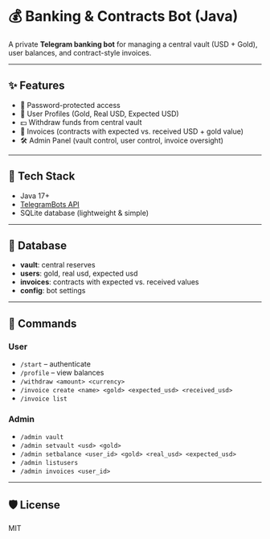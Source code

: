 # 💰 Banking & Contracts Bot (Java)

A private **Telegram banking bot** for managing a central vault (USD + Gold), user balances, and contract-style invoices.

---

## ✨ Features
- 🔑 Password-protected access
- 👤 User Profiles (Gold, Real USD, Expected USD)
- 💵 Withdraw funds from central vault
- 🧾 Invoices (contracts with expected vs. received USD + gold value)
- 🛠 Admin Panel (vault control, user control, invoice oversight)

---

## 🚀 Tech Stack
- Java 17+
- [TelegramBots API](https://github.com/rubenlagus/TelegramBots)
- SQLite database (lightweight & simple)

---

## 📂 Database
- **vault**: central reserves
- **users**: gold, real usd, expected usd
- **invoices**: contracts with expected vs. received values
- **config**: bot settings

---

## 🔧 Commands

### User
- `/start` – authenticate
- `/profile` – view balances
- `/withdraw <amount> <currency>`
- `/invoice create <name> <gold> <expected_usd> <received_usd>`
- `/invoice list`

### Admin
- `/admin vault`
- `/admin setvault <usd> <gold>`
- `/admin setbalance <user_id> <gold> <real_usd> <expected_usd>`
- `/admin listusers`
- `/admin invoices <user_id>`

---

## 🛡 License
MIT
